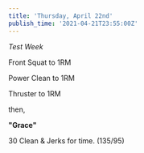 ```yaml
---
title: 'Thursday, April 22nd'
publish_time: '2021-04-21T23:55:00Z'
---
```


*Test Week*

Front Squat to 1RM

Power Clean to 1RM

Thruster to 1RM

then,

**"Grace"**

30 Clean & Jerks for time. (135/95)
